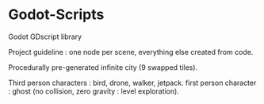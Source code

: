 # Godot-Scripts
Godot GDscript library

Project guideline : one node per scene, everything else created from code.

Procedurally pre-generated infinite city (9 swapped tiles).

Third person characters : bird, drone, walker, jetpack.
first person character : ghost (no collision, zero gravity : level exploration).
